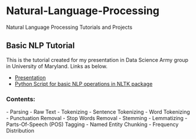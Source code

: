 # Natural-Language-Processing
Natural Language Processing Tutorials and Projects

<h2>Basic NLP Tutorial</h2>

This is the tutorial created for my presentation in Data Science Army group in University of Maryland. Links as below.

- <a href="https://github.com/gaurav-shahane/Natural-Language-Processing/blob/master/NLP%20101.pdf">Presentation</a>
- <a href="https://github.com/gaurav-shahane/Natural-Language-Processing/blob/master/NLP%20101%20Part%201.py">Python Script for basic NLP operations in NLTK package</a>

<h3>Contents:</h3>
- Parsing 
- Raw Text
- Tokenizing
- Sentence Tokenizing
- Word Tokenizing
- Punctuation Removal
- Stop Words Removal
- Stemming
- Lemmatizing
- Parts-Of-Speech (POS) Tagging
- Named Entity Chunking
- Frequency Distribution
